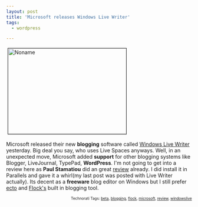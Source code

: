 ```yaml
---
layout: post
title: 'Microsoft releases Windows Live Writer'
tags:
  - wordpress

---
```


<p><a onclick="window.open('http://www.the8thsign.com/wp-content/uploads/2006/08/Noname.jpg','popup','width=896,height=646,scrollbars=no,resizable=yes,toolbar=no,directories=no,location=no,menubar=no,status=yes,left=0,top=0');return false" href="http://www.the8thsign.com/wp-content/uploads/2006/08/Noname.jpg"><img height="233" alt="Noname" hspace="4" src="http://www.the8thsign.com/wp-content/uploads/2006/08/Noname-tm.jpg" width="321" vspace="4" border="1"/></a></p> <p>Microsoft released their new <strong>blogging</strong> software called <a href="http://windowslivewriter.spaces.live.com/blog/cns!D85741BB5E0BE8AA!174.entry">Windows Live Writer</a> yesterday. Big deal you say, who uses Live Spaces anyways. Well, in an unexpected move, Microsoft added <strong>support</strong> for other blogging systems like Blogger, LiveJournal, TypePad, <strong>WordPress</strong>. I'm not going to get into a review here as <strong>Paul Stamatiou</strong> did an great <a href="http://paulstamatiou.com/2006/08/14/review-windows-live-writer-beta/">review</a> already. I did install it in Parallels and gave it a whirl(my last post was posted with Live Writer actually). Its decent as a <strong>freeware</strong> blog editor on Windows but I still prefer <a href="http://ecto.kung-foo.tv/">ecto</a> and <a href="http://www.flock.com">Flock's</a> built in blogging tool. <!-- technorati tags start --></p> <p style="font-size: 10px; text-align: right">Technorati Tags: <a href="http://www.technorati.com/tag/beta" rel="tag">beta</a>, <a href="http://www.technorati.com/tag/blogging" rel="tag">blogging</a>, <a href="http://www.technorati.com/tag/flock" rel="tag">flock</a>, <a href="http://www.technorati.com/tag/microsoft" rel="tag">microsoft</a>, <a href="http://www.technorati.com/tag/review" rel="tag">review</a>, <a href="http://www.technorati.com/tag/windowslive" rel="tag">windowslive</a></p><!-- technorati tags end -->
